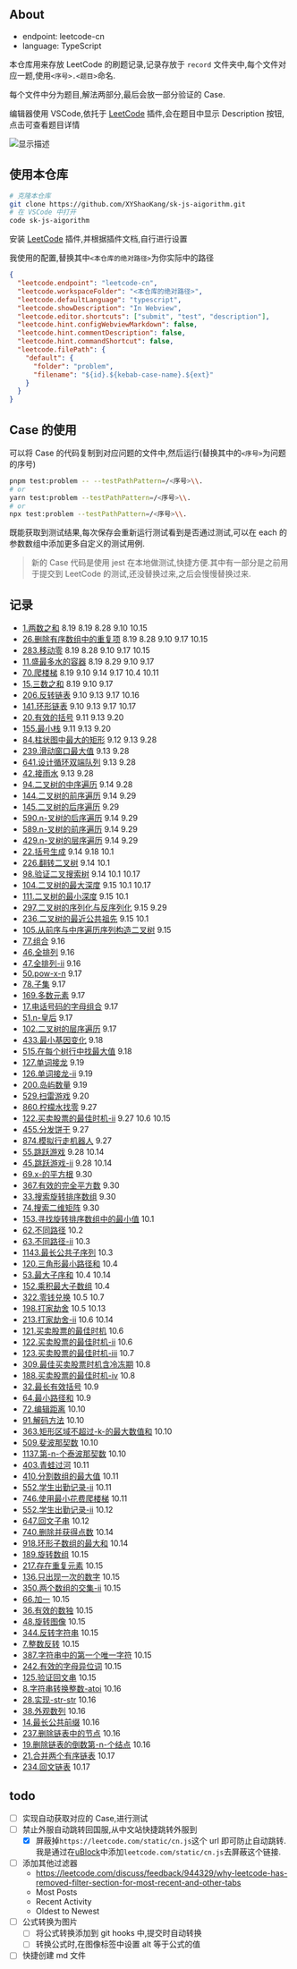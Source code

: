 ## About

- endpoint: leetcode-cn
- language: TypeScript

本仓库用来存放 LeetCode 的刷题记录,记录存放于 `record` 文件夹中,每个文件对应一题,使用`<序号>.<题目>`命名.

每个文件中分为题目,解法两部分,最后会放一部分验证的 Case.

编辑器使用 VSCode,依托于 [LeetCode](https://marketplace.visualstudio.com/items?itemName=LeetCode.vscode-leetcode) 插件,会在题目中显示 Description 按钮,点击可查看题目详情

![显示描述](assets/show-description-preview.gif)

## 使用本仓库

```sh
# 克隆本仓库
git clone https://github.com/XYShaoKang/sk-js-aigorithm.git
# 在 VSCode 中打开
code sk-js-aigorithm
```

安装 [LeetCode](https://marketplace.visualstudio.com/items?itemName=LeetCode.vscode-leetcode) 插件,并根据插件文档,自行进行设置

我使用的配置,替换其中`<本仓库的绝对路径>`为你实际中的路径

```json
{
  "leetcode.endpoint": "leetcode-cn",
  "leetcode.workspaceFolder": "<本仓库的绝对路径>",
  "leetcode.defaultLanguage": "typescript",
  "leetcode.showDescription": "In Webview",
  "leetcode.editor.shortcuts": ["submit", "test", "description"],
  "leetcode.hint.configWebviewMarkdown": false,
  "leetcode.hint.commentDescription": false,
  "leetcode.hint.commandShortcut": false,
  "leetcode.filePath": {
    "default": {
      "folder": "problem",
      "filename": "${id}.${kebab-case-name}.${ext}"
    }
  }
}
```

## Case 的使用

可以将 Case 的代码复制到对应问题的文件中,然后运行(替换其中的`<序号>`为问题的序号)

```sh
pnpm test:problem -- --testPathPattern=/<序号>\\.
# or
yarn test:problem --testPathPattern=/<序号>\\.
# or
npx test:problem --testPathPattern=/<序号>\\.
```

既能获取到测试结果,每次保存会重新运行测试看到是否通过测试,可以在 each 的参数数组中添加更多自定义的测试用例.

> 新的 Case 代码是使用 jest 在本地做测试,快捷方便.其中有一部分是之前用于提交到 LeetCode 的测试,还没替换过来,之后会慢慢替换过来.

## 记录

- [1.两数之和](./record/1.两数之和.md) 8.19 8.19 8.28 9.10 10.15
- [26.删除有序数组中的重复项](./record/26.删除有序数组中的重复项.md) 8.19 8.28 9.10 9.17 10.15
- [283.移动零](./record/283.移动零.md) 8.19 8.28 9.10 9.17 10.15
- [11.盛最多水的容器](./record/11.盛最多水的容器.md) 8.19 8.29 9.10 9.17
- [70.爬楼梯](./record/70.爬楼梯.md) 8.19 9.10 9.14 9.17 10.4 10.11
- [15.三数之和](./record/15.三数之和.md) 8.19 9.10 9.17
- [206.反转链表](./record/206.反转链表.md) 9.10 9.13 9.17 10.16
- [141.环形链表](./record/141.环形链表.md) 9.10 9.13 9.17 10.17
- [20.有效的括号](./record/20.有效的括号.md) 9.11 9.13 9.20
- [155.最小栈](./record/155.最小栈.md) 9.11 9.13 9.20
- [84.柱状图中最大的矩形](./record/84.柱状图中最大的矩形.md) 9.12 9.13 9.28
- [239.滑动窗口最大值](./record/239.滑动窗口最大值.md) 9.13 9.28
- [641.设计循环双端队列](./record/641.设计循环双端队列.md) 9.13 9.28
- [42.接雨水](./record/42.接雨水.md) 9.13 9.28
- [94.二叉树的中序遍历](./record/94.二叉树的中序遍历.md) 9.14 9.28
- [144.二叉树的前序遍历](./record/144.二叉树的前序遍历.md) 9.14 9.29
- [145.二叉树的后序遍历](./record/145.二叉树的后序遍历.md) 9.29
- [590.n-叉树的后序遍历](./record/590.n-叉树的后序遍历.md) 9.14 9.29
- [589.n-叉树的前序遍历](./record/589.n-叉树的前序遍历.md) 9.14 9.29
- [429.n-叉树的层序遍历](./record/429.n-叉树的层序遍历.md) 9.14 9.29
- [22.括号生成](./record/22.括号生成.md) 9.14 9.18 10.1
- [226.翻转二叉树](./record/226.翻转二叉树.md) 9.14 10.1
- [98.验证二叉搜索树](./record/98.验证二叉搜索树.md) 9.14 10.1 10.17
- [104.二叉树的最大深度](./record/104.二叉树的最大深度.md) 9.15 10.1 10.17
- [111.二叉树的最小深度](./record/111.二叉树的最小深度.md) 9.15 10.1
- [297.二叉树的序列化与反序列化](./record/297.二叉树的序列化与反序列化.md) 9.15 9.29
- [236.二叉树的最近公共祖先](./record/236.二叉树的最近公共祖先.md) 9.15 10.1
- [105.从前序与中序遍历序列构造二叉树](./record/105.从前序与中序遍历序列构造二叉树.md) 9.15
- [77.组合](./record/77.组合.md) 9.16
- [46.全排列](./record/46.全排列.md) 9.16
- [47.全排列-ii](./record/47.全排列-ii.md) 9.16
- [50.pow-x-n](./record/50.pow-x-n.md) 9.17
- [78.子集](./record/78.子集.md) 9.17
- [169.多数元素](./record/169.多数元素.md) 9.17
- [17.电话号码的字母组合](./record/17.电话号码的字母组合.md) 9.17
- [51.n-皇后](./record/51.n-皇后.md) 9.17
- [102.二叉树的层序遍历](./record/102.二叉树的层序遍历.md) 9.17
- [433.最小基因变化](./record/433.最小基因变化.md) 9.18
- [515.在每个树行中找最大值](./record/515.在每个树行中找最大值.md) 9.18
- [127.单词接龙](./record/127.单词接龙.md) 9.19
- [126.单词接龙-ii](./record/126.单词接龙-ii.md) 9.19
- [200.岛屿数量](./record/200.岛屿数量.md) 9.19
- [529.扫雷游戏](./record/529.扫雷游戏.md) 9.20
- [860.柠檬水找零](./record/860.柠檬水找零.md) 9.27
- [122.买卖股票的最佳时机-ii](./record/122.买卖股票的最佳时机-ii.md) 9.27 10.6 10.15
- [455.分发饼干](./record/455.分发饼干.md) 9.27
- [874.模拟行走机器人](./record/874.模拟行走机器人.md) 9.27
- [55.跳跃游戏](./record/55.跳跃游戏.md) 9.28 10.14
- [45.跳跃游戏-ii](./record/45.跳跃游戏-ii.md) 9.28 10.14
- [69.x-的平方根](./record/69.x-的平方根.md) 9.30
- [367.有效的完全平方数](./record/367.有效的完全平方数.md) 9.30
- [33.搜索旋转排序数组](./record/33.搜索旋转排序数组.md) 9.30
- [74.搜索二维矩阵](./record/74.搜索二维矩阵.md) 9.30
- [153.寻找旋转排序数组中的最小值](./record/153.寻找旋转排序数组中的最小值.md) 10.1
- [62.不同路径](./record/62.不同路径.md) 10.2
- [63.不同路径-ii](./record/63.不同路径-ii.md) 10.3
- [1143.最长公共子序列](./record/1143.最长公共子序列.md) 10.3
- [120.三角形最小路径和](./record/120.三角形最小路径和.md) 10.4
- [53.最大子序和](./record/53.最大子序和.md) 10.4 10.14
- [152.乘积最大子数组](./record/152.乘积最大子数组.md) 10.4
- [322.零钱兑换](./record/322.零钱兑换.md) 10.5 10.7
- [198.打家劫舍](./record/198.打家劫舍.md) 10.5 10.13
- [213.打家劫舍-ii](./record/213.打家劫舍-ii.md) 10.6 10.14
- [121.买卖股票的最佳时机](./record/121.买卖股票的最佳时机.md) 10.6
- [122.买卖股票的最佳时机-ii](./record/122.买卖股票的最佳时机-ii.md) 10.6
- [123.买卖股票的最佳时机-iii](./record/123.买卖股票的最佳时机-iii.md) 10.7
- [309.最佳买卖股票时机含冷冻期](./record/309.最佳买卖股票时机含冷冻期.md) 10.8
- [188.买卖股票的最佳时机-iv](./record/188.买卖股票的最佳时机-iv.md) 10.8
- [32.最长有效括号](./record/32.最长有效括号.md) 10.9
- [64.最小路径和](./record/64.最小路径和.md) 10.9
- [72.编辑距离](./record/72.编辑距离.md) 10.10
- [91.解码方法](./record/91.解码方法.md) 10.10
- [363.矩形区域不超过-k-的最大数值和](./record/363.矩形区域不超过-k-的最大数值和.md) 10.10
- [509.斐波那契数](./record/509.斐波那契数.md) 10.10
- [1137.第-n-个泰波那契数](./record/1137.第-n-个泰波那契数.md) 10.10
- [403.青蛙过河](./record/403.青蛙过河.md) 10.11
- [410.分割数组的最大值](./record/410.分割数组的最大值.md) 10.11
- [552.学生出勤记录-ii](./record/552.学生出勤记录-ii.md) 10.11
- [746.使用最小花费爬楼梯](./record/746.使用最小花费爬楼梯.md) 10.11
- [552.学生出勤记录-ii](./record/552.学生出勤记录-ii.md) 10.12
- [647.回文子串](./record/647.回文子串.md) 10.12
- [740.删除并获得点数](./record/740.删除并获得点数.md) 10.14
- [918.环形子数组的最大和](./record/918.环形子数组的最大和.md) 10.14
- [189.旋转数组](./record/189.旋转数组.md) 10.15
- [217.存在重复元素](./record/217.存在重复元素.md) 10.15
- [136.只出现一次的数字](./record/136.只出现一次的数字.md) 10.15
- [350.两个数组的交集-ii](./record/350.两个数组的交集-ii.md) 10.15
- [66.加一](./record/66.加一.md) 10.15
- [36.有效的数独](./record/36.有效的数独.md) 10.15
- [48.旋转图像](./record/48.旋转图像.md) 10.15
- [344.反转字符串](./record/344.反转字符串.md) 10.15
- [7.整数反转](./record/7.整数反转.md) 10.15
- [387.字符串中的第一个唯一字符](./record/387.字符串中的第一个唯一字符.md) 10.15
- [242.有效的字母异位词](./record/242.有效的字母异位词.md) 10.15
- [125.验证回文串](./record/125.验证回文串.md) 10.15
- [8.字符串转换整数-atoi](./record/8.字符串转换整数-atoi.md) 10.16
- [28.实现-str-str](./record/28.实现-str-str.md) 10.16
- [38.外观数列](./record/38.外观数列.md) 10.16
- [14.最长公共前缀](./record/14.最长公共前缀.md) 10.16
- [237.删除链表中的节点](./record/237.删除链表中的节点.md) 10.16
- [19.删除链表的倒数第-n-个结点](./record/19.删除链表的倒数第-n-个结点.md) 10.16
- [21.合并两个有序链表](./record/21.合并两个有序链表.md) 10.17
- [234.回文链表](./record/234.回文链表.md) 10.17

## todo

- [ ] 实现自动获取对应的 Case,进行测试
- [ ] 禁止外服自动跳转回国服,从中文站快捷跳转外服到
  - [x] 屏蔽掉`https://leetcode.com/static/cn.js`这个 url 即可防止自动跳转.我是通过在[uBlock](https://github.com/gorhill/uBlock/)中添加`leetcode.com/static/cn.js`去屏蔽这个链接.
- [ ] 添加其他过滤器
  - https://leetcode.com/discuss/feedback/944329/why-leetcode-has-removed-filter-section-for-most-recent-and-other-tabs
  - Most Posts
  - Recent Activity
  - Oldest to Newest
- [ ] 公式转换为图片
  - [ ] 将公式转换添加到 git hooks 中,提交时自动转换
  - [ ] 转换公式时,在图像标签中设置 alt 等于公式的值
- [ ] 快捷创建 md 文件
